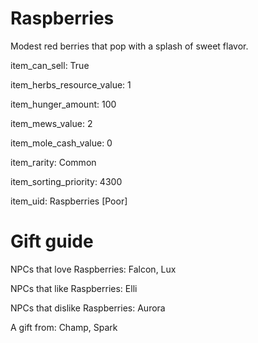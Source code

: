 # Raspberries

Modest red berries that pop with a splash of sweet flavor.

item_can_sell: True

item_herbs_resource_value: 1

item_hunger_amount: 100

item_mews_value: 2

item_mole_cash_value: 0

item_rarity: Common

item_sorting_priority: 4300

item_uid: Raspberries [Poor]

# Gift guide

NPCs that love Raspberries: Falcon, Lux

NPCs that like Raspberries: Elli

NPCs that dislike Raspberries: Aurora

A gift from: Champ, Spark